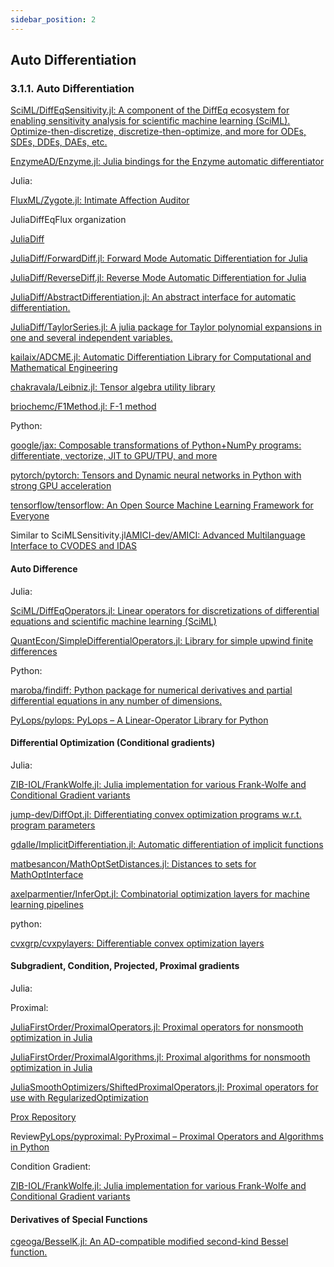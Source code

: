 ```yaml
---
sidebar_position: 2
---
```



## Auto Differentiation

### <span id="head12">3.1.1. Auto Differentiation</span>

[SciML/DiffEqSensitivity.jl: A component of the DiffEq ecosystem for enabling sensitivity analysis for scientific machine learning (SciML). Optimize-then-discretize, discretize-then-optimize, and more for ODEs, SDEs, DDEs, DAEs, etc.](https://github.com/SciML/DiffEqSensitivity.jl)

[EnzymeAD/Enzyme.jl: Julia bindings for the Enzyme automatic differentiator](https://github.com/EnzymeAD/Enzyme.jl)

Julia:

[FluxML/Zygote.jl: Intimate Affection Auditor](https://github.com/FluxML/Zygote.jl)

JuliaDiffEqFlux organization

[JuliaDiff](https://github.com/JuliaDiff)

[JuliaDiff/ForwardDiff.jl: Forward Mode Automatic Differentiation for Julia](https://github.com/JuliaDiff/ForwardDiff.jl)

[JuliaDiff/ReverseDiff.jl: Reverse Mode Automatic Differentiation for Julia](https://github.com/JuliaDiff/ReverseDiff.jl)

[JuliaDiff/AbstractDifferentiation.jl: An abstract interface for automatic differentiation.](https://github.com/JuliaDiff/AbstractDifferentiation.jl)

[JuliaDiff/TaylorSeries.jl: A julia package for Taylor polynomial expansions in one and several independent variables.](https://github.com/JuliaDiff/TaylorSeries.jl)

[kailaix/ADCME.jl: Automatic Differentiation Library for Computational and Mathematical Engineering](https://github.com/kailaix/ADCME.jl)

[chakravala/Leibniz.jl: Tensor algebra utility library](https://github.com/chakravala/Leibniz.jl)

[briochemc/F1Method.jl: F-1 method](https://github.com/briochemc/F1Method.jl)

Python:

[google/jax: Composable transformations of Python+NumPy programs: differentiate, vectorize, JIT to GPU/TPU, and more](https://github.com/google/jax)

[pytorch/pytorch: Tensors and Dynamic neural networks in Python with strong GPU acceleration](https://github.com/pytorch/pytorch)

[tensorflow/tensorflow: An Open Source Machine Learning Framework for Everyone](https://github.com/tensorflow/tensorflow)

Similar to SciMLSensitivity.jl[AMICI-dev/AMICI: Advanced Multilanguage Interface to CVODES and IDAS](https://github.com/AMICI-dev/AMICI)

#### <span id="head13">Auto Difference</span>

Julia:

[SciML/DiffEqOperators.jl: Linear operators for discretizations of differential equations and scientific machine learning (SciML)](https://github.com/SciML/DiffEqOperators.jl)

[QuantEcon/SimpleDifferentialOperators.jl: Library for simple upwind finite differences](https://github.com/QuantEcon/SimpleDifferentialOperators.jl)

Python:

[maroba/findiff: Python package for numerical derivatives and partial differential equations in any number of dimensions.](https://github.com/maroba/findiff)

[PyLops/pylops: PyLops – A Linear-Operator Library for Python](https://github.com/PyLops/pylops)

#### Differential Optimization (Conditional gradients)

Julia:

[ZIB-IOL/FrankWolfe.jl: Julia implementation for various Frank-Wolfe and Conditional Gradient variants](https://github.com/ZIB-IOL/FrankWolfe.jl)

[jump-dev/DiffOpt.jl: Differentiating convex optimization programs w.r.t. program parameters](https://github.com/jump-dev/DiffOpt.jl)

[gdalle/ImplicitDifferentiation.jl: Automatic differentiation of implicit functions](https://github.com/gdalle/ImplicitDifferentiation.jl)

[matbesancon/MathOptSetDistances.jl: Distances to sets for MathOptInterface](https://github.com/matbesancon/MathOptSetDistances.jl)

[axelparmentier/InferOpt.jl: Combinatorial optimization layers for machine learning pipelines](https://github.com/axelparmentier/InferOpt.jl)

python:

[cvxgrp/cvxpylayers: Differentiable convex optimization layers](https://github.com/cvxgrp/cvxpylayers)

#### Subgradient, Condition, Projected, Proximal gradients

Julia:

Proximal:

[JuliaFirstOrder/ProximalOperators.jl: Proximal operators for nonsmooth optimization in Julia](https://github.com/JuliaFirstOrder/ProximalOperators.jl)

[JuliaFirstOrder/ProximalAlgorithms.jl: Proximal algorithms for nonsmooth optimization in Julia](https://github.com/JuliaFirstOrder/ProximalAlgorithms.jl)

[JuliaSmoothOptimizers/ShiftedProximalOperators.jl: Proximal operators for use with RegularizedOptimization](https://github.com/JuliaSmoothOptimizers/ShiftedProximalOperators.jl)

[Prox Repository](http://proximity-operator.net/scalarfunctions.html)

Review[PyLops/pyproximal: PyProximal – Proximal Operators and Algorithms in Python](https://github.com/PyLops/pyproximal)

Condition Gradient:

[ZIB-IOL/FrankWolfe.jl: Julia implementation for various Frank-Wolfe and Conditional Gradient variants](https://github.com/ZIB-IOL/FrankWolfe.jl)

#### Derivatives of Special Functions
[cgeoga/BesselK.jl: An AD-compatible modified second-kind Bessel function.](https://github.com/cgeoga/BesselK.jl)
